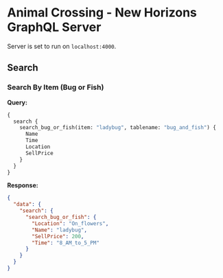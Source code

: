 # Animal Crossing - New Horizons GraphQL Server

Server is set to run on `localhost:4000`.

## Search

### Search By Item (Bug or Fish)

**Query:**

```graphql
{
  search {
    search_bug_or_fish(item: "ladybug", tablename: "bug_and_fish") {
      Name
      Time
      Location
      SellPrice
    }
  }
}
```

**Response:**

```json
{
  "data": {
    "search": {
      "search_bug_or_fish": {
        "Location": "On_flowers",
        "Name": "ladybug",
        "SellPrice": 200,
        "Time": "8_AM_to_5_PM"
      }
    }
  }
}
```

